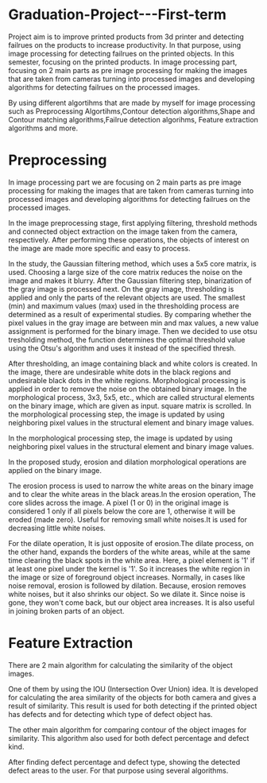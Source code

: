 # Graduation-Project---First-term

Project aim is to improve printed products from 3d printer and detecting failrues on the products to increase productivity. In that purpose, using image processing for detecting failrues on the printed objects. In this semester, focusing on the printed products. In image processing part, focusing on 2 main parts as pre image processing for making the images that are taken from cameras turning into processed images and developing algorithms for detecting failrues on the processed images. 

By using different algortihms that are made by myself for image processing such as Preprocessing Algortihms,Contour detection algorithms,Shape and Contour matching algorithms,Failrue detection algorihms, Feature extraction algorithms and more.

# Preprocessing
In image processing part we are focusing on 2 main parts as pre image processing for making the images that are taken from cameras turning into processed images and developing algorithms for detecting failrues on the processed images. 

In the image preprocessing stage, first applying filtering, threshold methods and connected object extraction on the image taken from the camera, respectively.
After performing these operations, the objects of interest on the image are made more specific and easy to process. 

In the study, the Gaussian filtering method, which uses a 5x5 core matrix, is used. Choosing a large size of the core matrix reduces the noise on the image and makes it blurry.
After the Gaussian filtering step, binarization of the gray image is processed next.
On the gray image, thresholding is applied and only the parts of the relevant objects are used.
The smallest (min) and maximum values (max) used in the thresholding process are determined as a result of experimental studies. By comparing whether the pixel values in the gray image are between min and max values, a new value assignment is performed for the binary image.
Then we decided to use otsu tresholding method, the function determines the optimal threshold value using the Otsu's algorithm and uses it instead of the specified thresh.

After thresholding, an image containing black and white colors is created. In the image, there are undesirable white dots in the black regions and undesirable black dots in the white regions. Morphological processing is applied in order to remove the noise on the obtained binary image. In the morphological process, 3x3, 5x5, etc., which are called structural elements on the binary image, which are given as input. square matrix is scrolled. In the morphological processing step, the image is updated by using neighboring pixel values in the structural element and binary image values.

In the morphological processing step, the image is updated by using neighboring pixel values in the structural element and binary image values.

In the proposed study, erosion and dilation morphological operations are applied on the binary image.


The erosion process is used to narrow the white areas on the binary image and to clear the white areas in the black areas.In the erosion operation, The core slides across the image. A pixel (1 or 0) in the original image is considered 1 only if all pixels below the core are 1, otherwise it will be eroded (made zero). Useful for removing small white noises.It is used for decreasing little white noises.

For the dilate operation, It is just opposite of erosion.The dilate process, on the other hand, expands the borders of the white areas, while at the same time clearing the black spots in the white area. Here, a pixel element is '1' if at least one pixel under the kernel is '1'. So it increases the white region in the image or size of foreground object increases. Normally, in cases like noise removal, erosion is followed by dilation. Because, erosion removes white noises, but it also shrinks our object. So we dilate it. Since noise is gone, they won't come back, but our object area increases. It is also useful in joining broken parts of an object.

# Feature Extraction

There are 2 main algorithm for calculating the similarity of the object images. 

One of them by using the IOU (Intersection Over Union) idea.
It is developed for calculating the area similarity of the objects for both camera and gives a result of similarity.
This result is used for both detecting if the printed object has defects and for detecting which type of defect object has.

The other main algorithm for comparing contour of the object images for similarity. This algorithm also used for both defect percentage and defect kind.

After finding defect percentage and defect type, showing the detected defect areas to the user. For that purpose using several algorithms.
